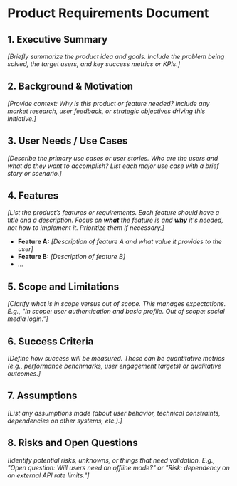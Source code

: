 # Product Requirements Document

## 1. Executive Summary
*[Briefly summarize the product idea and goals. Include the problem being solved, the target users, and key success metrics or KPIs.]*

## 2. Background & Motivation
*[Provide context: Why is this product or feature needed? Include any market research, user feedback, or strategic objectives driving this initiative.]*

## 3. User Needs / Use Cases
*[Describe the primary use cases or user stories. Who are the users and what do they want to accomplish? List each major use case with a brief story or scenario.]*

## 4. Features
*[List the product’s features or requirements. Each feature should have a title and a description. Focus on **what** the feature is and **why** it's needed, not how to implement it. Prioritize them if necessary.]*

- **Feature A:** *[Description of feature A and what value it provides to the user]*  
- **Feature B:** *[Description of feature B]*  
- *...*

## 5. Scope and Limitations
*[Clarify what is in scope versus out of scope. This manages expectations. E.g., "In scope: user authentication and basic profile. Out of scope: social media login."]*

## 6. Success Criteria
*[Define how success will be measured. These can be quantitative metrics (e.g., performance benchmarks, user engagement targets) or qualitative outcomes.]*

## 7. Assumptions
*[List any assumptions made (about user behavior, technical constraints, dependencies on other systems, etc.).]*

## 8. Risks and Open Questions
*[Identify potential risks, unknowns, or things that need validation. E.g., "Open question: Will users need an offline mode?" or "Risk: dependency on an external API rate limits."]*